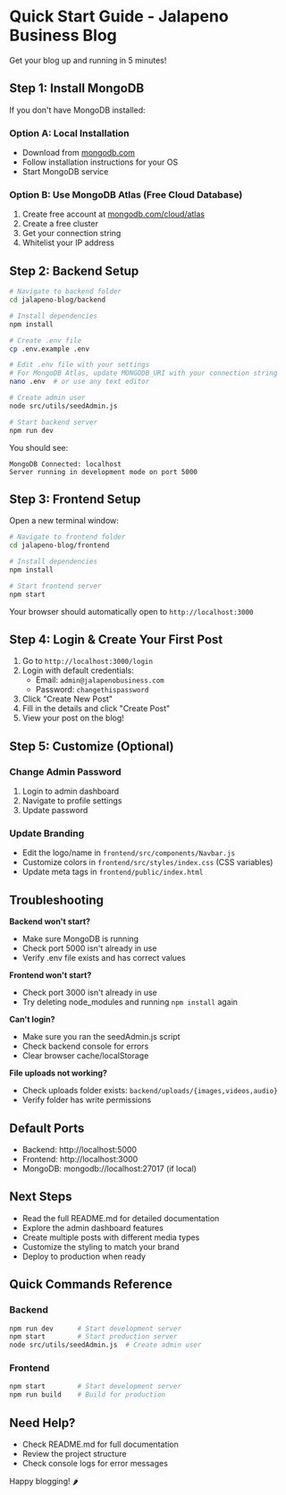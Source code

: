 # Quick Start Guide - Jalapeno Business Blog

Get your blog up and running in 5 minutes!

## Step 1: Install MongoDB

If you don't have MongoDB installed:

### Option A: Local Installation
- Download from [mongodb.com](https://www.mongodb.com/try/download/community)
- Follow installation instructions for your OS
- Start MongoDB service

### Option B: Use MongoDB Atlas (Free Cloud Database)
1. Create free account at [mongodb.com/cloud/atlas](https://www.mongodb.com/cloud/atlas)
2. Create a free cluster
3. Get your connection string
4. Whitelist your IP address

## Step 2: Backend Setup

```bash
# Navigate to backend folder
cd jalapeno-blog/backend

# Install dependencies
npm install

# Create .env file
cp .env.example .env

# Edit .env file with your settings
# For MongoDB Atlas, update MONGODB_URI with your connection string
nano .env  # or use any text editor

# Create admin user
node src/utils/seedAdmin.js

# Start backend server
npm run dev
```

You should see:
```
MongoDB Connected: localhost
Server running in development mode on port 5000
```

## Step 3: Frontend Setup

Open a new terminal window:

```bash
# Navigate to frontend folder
cd jalapeno-blog/frontend

# Install dependencies
npm install

# Start frontend server
npm start
```

Your browser should automatically open to `http://localhost:3000`

## Step 4: Login & Create Your First Post

1. Go to `http://localhost:3000/login`
2. Login with default credentials:
   - Email: `admin@jalapenobusiness.com`
   - Password: `changethispassword`
3. Click "Create New Post"
4. Fill in the details and click "Create Post"
5. View your post on the blog!

## Step 5: Customize (Optional)

### Change Admin Password
1. Login to admin dashboard
2. Navigate to profile settings
3. Update password

### Update Branding
- Edit the logo/name in `frontend/src/components/Navbar.js`
- Customize colors in `frontend/src/styles/index.css` (CSS variables)
- Update meta tags in `frontend/public/index.html`

## Troubleshooting

**Backend won't start?**
- Make sure MongoDB is running
- Check port 5000 isn't already in use
- Verify .env file exists and has correct values

**Frontend won't start?**
- Check port 3000 isn't already in use
- Try deleting node_modules and running `npm install` again

**Can't login?**
- Make sure you ran the seedAdmin.js script
- Check backend console for errors
- Clear browser cache/localStorage

**File uploads not working?**
- Check uploads folder exists: `backend/uploads/{images,videos,audio}`
- Verify folder has write permissions

## Default Ports

- Backend: http://localhost:5000
- Frontend: http://localhost:3000
- MongoDB: mongodb://localhost:27017 (if local)

## Next Steps

- Read the full README.md for detailed documentation
- Explore the admin dashboard features
- Create multiple posts with different media types
- Customize the styling to match your brand
- Deploy to production when ready

## Quick Commands Reference

### Backend
```bash
npm run dev      # Start development server
npm start        # Start production server
node src/utils/seedAdmin.js  # Create admin user
```

### Frontend
```bash
npm start        # Start development server
npm run build    # Build for production
```

## Need Help?

- Check README.md for full documentation
- Review the project structure
- Check console logs for error messages

Happy blogging! 🌶️
